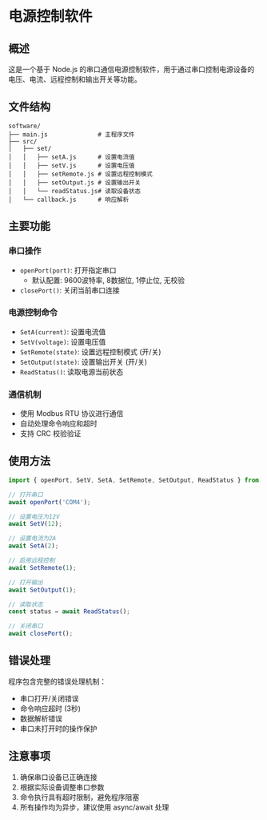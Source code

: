 # 电源控制软件

## 概述

这是一个基于 Node.js 的串口通信电源控制软件，用于通过串口控制电源设备的电压、电流、远程控制和输出开关等功能。

## 文件结构

```
software/
├── main.js              # 主程序文件
├── src/
│   ├── set/
│   │   ├── setA.js      # 设置电流值
│   │   ├── setV.js      # 设置电压值
│   │   ├── setRemote.js # 设置远程控制模式
│   │   ├── setOutput.js # 设置输出开关
│   │   └── readStatus.js# 读取设备状态
│   └── callback.js      # 响应解析
```

## 主要功能

### 串口操作

- `openPort(port)`: 打开指定串口
  - 默认配置: 9600波特率, 8数据位, 1停止位, 无校验
- `closePort()`: 关闭当前串口连接

### 电源控制命令

- `SetA(current)`: 设置电流值
- `SetV(voltage)`: 设置电压值
- `SetRemote(state)`: 设置远程控制模式 (开/关)
- `SetOutput(state)`: 设置输出开关 (开/关)
- `ReadStatus()`: 读取电源当前状态

### 通信机制

- 使用 Modbus RTU 协议进行通信
- 自动处理命令响应和超时
- 支持 CRC 校验验证

## 使用方法

```javascript
import { openPort, SetV, SetA, SetRemote, SetOutput, ReadStatus } from './main.js';

// 打开串口
await openPort('COM4');

// 设置电压为12V
await SetV(12);

// 设置电流为2A
await SetA(2);

// 启用远程控制
await SetRemote(1);

// 打开输出
await SetOutput(1);

// 读取状态
const status = await ReadStatus();

// 关闭串口
await closePort();
```

## 错误处理

程序包含完整的错误处理机制：
- 串口打开/关闭错误
- 命令响应超时 (3秒)
- 数据解析错误
- 串口未打开时的操作保护

## 注意事项

1. 确保串口设备已正确连接
2. 根据实际设备调整串口参数
3. 命令执行具有超时限制，避免程序阻塞
4. 所有操作均为异步，建议使用 async/await 处理
